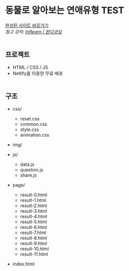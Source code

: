 # 동물로 알아보는 연애유형 TEST

<a href="https://animallovetype.netlify.app">완성된 사이트 바로가기</a><br>
_참고 강의: <a href="https://inf.run/k19L">Inflearn | 판다코딩</a>_<br><br>

## 프로젝트
- HTML / CSS / JS<br>
- Netlify를 이용한 무료 배포<br><br>

## 구조

- css/
    - reset.css
    - common.css
    - style.css
    - animation.css

- img/
- js/
    - data.js
    - question.js
    - share.js
- page/
    - result-0.html
    - result-1.html
    - result-2.html
    - result-3.html
    - result-4.html
    - result-5.html
    - result-6.html
    - result-7.html
    - result-8.html
    - result-9.html
    - result-10.html
    - result-11.html
- index.html


